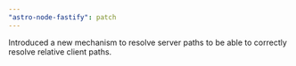 ```yaml
---
"astro-node-fastify": patch
---
```


Introduced a new mechanism to resolve server paths to be able to correctly resolve relative client paths.
